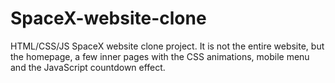 # SpaceX-website-clone
HTML/CSS/JS SpaceX website clone project. It is not the entire website, but the homepage, a few inner pages with the CSS animations, mobile menu and the JavaScript countdown effect.
